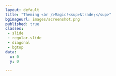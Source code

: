 ```yaml
---
layout: default
title: "Theming <br />Magic!<sup>&trade;</sup>"
bgimageurl: images/screenshot.png
published: true
classes:
 - slide
 - regular-slide
 - diagonal
 - bgtop
data:
  x: 0
  y: 0

---
```


